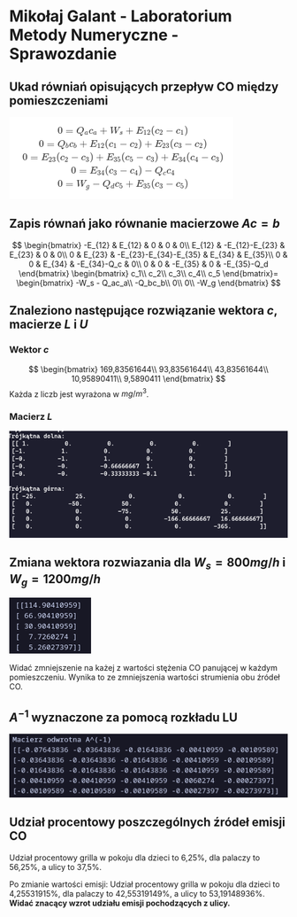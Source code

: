 # Mikołaj Galant - Laboratorium Metody Numeryczne - Sprawozdanie

## Ukad równiań opisujących przepływ CO między pomieszczeniami
![](rownania.png)
## Zapis równań jako równanie macierzowe $Ac=b$

$$
\begin{bmatrix}
-E_{12} & E_{12} & 0 & 0 & 0\\
E_{12} & -E_{12}-E_{23} & E_{23} & 0 & 0\\
0 & E_{23} & -E_{23}-E_{34}-E_{35} & E_{34} & E_{35}\\
0 & 0 & E_{34} & -E_{34}-Q_c & 0\\
0 & 0 & -E_{35} & 0 & -E_{35}-Q_d 
\end{bmatrix}
\begin{bmatrix}
c_1\\
c_2\\
c_3\\
c_4\\
c_5
\end{bmatrix}=
\begin{bmatrix}
-W_s - Q_ac_a\\
-Q_bc_b\\
0\\
0\\
-W_g
\end{bmatrix}
$$

## Znaleziono następujące rozwiązanie wektora $c$, macierze $L$ i $U$
### Wektor $c$
$$
\begin{bmatrix}
169,83561644\\
93,83561644\\
43,83561644\\
10,95890411\\
9,5890411
\end{bmatrix}
$$
Każda z liczb jest wyrażona w $mg/m^3$.

### Macierz $L$

![](LU.png)

## Zmiana wektora rozwiazania dla $W_s = 800 mg/h$ i $W_g = 1200 mg/h$

![](CO2.png)

Widać zmniejszenie na każej z wartości stężenia CO panującej w każdym pomieszczeniu. Wynika to ze zmniejszenia wartości strumienia obu źródeł CO.

## $A^{-1}$ wyznaczone za pomocą rozkładu LU

![](A-1%20LU.png)

## Udział procentowy poszczególnych źródeł emisji CO

Udział procentowy grilla w pokoju dla dzieci to 6,25%, dla palaczy to 56,25%, a ulicy to 37,5%.

Po zmianie wartości emisji:
Udział procentowy grilla w pokoju dla dzieci to 4,25531915%, dla palaczy to 42,55319149%, a ulicy to 53,19148936%. **Widać znacący wzrot udziału emisji pochodzących z ulicy.**